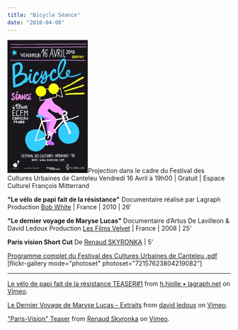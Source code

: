 ```yaml
---
title: "Bicycle Séance"
date: "2010-04-08"
---
```


![](images/bicy-182x300.jpg "Bicycle Séance")Projection dans le cadre du Festival des Cultures Urbaines de Canteleu Vendredi 16 Avril à 19h00 | Gratuit | Espace Culturel François Mitterrand

**"Le vélo de papi fait de la résistance"** Documentaire réalisé par Lagraph Production [Bob White](http://www.bobwhite-paris.com/) | France | 2010 | 26’

**"Le dernier voyage de Maryse Lucas"** Documentaire d’Artus De Lavilleon & David Ledoux Production [Les Films Velvet](http://www.lesfilmsvelvet.com/) | France | 2008 | 25’

**Paris vision Short Cut** De [Renaud SKYRONKA](http://renaudskyronka.free.fr/) | 5’

[Programme complet du Festival des Cultures Urbaines de Canteleu .pdf](http://www.guidoline.com/wp-content/uploads/2010/04/programme_fcu2010.pdf) \[flickr-gallery mode="photoset" photoset="72157623804219082"\]

* * *

  

[Le vélo de papi fait de la résistance TEASER#1](http://vimeo.com/7265366) from [h.hiolle • lagraph.net](http://vimeo.com/user886773) on [Vimeo](http://vimeo.com).

[Le Dernier Voyage de Maryse Lucas - Extraits](http://vimeo.com/8929258) from [david ledoux](http://vimeo.com/user3025861) on [Vimeo](http://vimeo.com).

["Paris-Vision" Teaser](http://vimeo.com/5623059) from [Renaud Skyronka](http://vimeo.com/androsky) on [Vimeo](http://vimeo.com).
